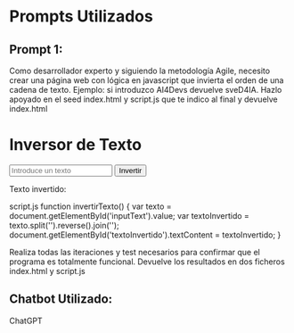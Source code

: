 # Prompts Utilizados

## Prompt 1:
Como desarrollador experto y siguiendo la metodología Agile, necesito crear una página web con lógica en javascript que invierta el orden de una cadena de texto. Ejemplo: si introduzco AI4Devs devuelve sveD4IA. Hazlo apoyado en el seed index.html y script.js que te indico al final y devuelve 
index.html
 <!DOCTYPE html> <html lang="es"> <head> <meta charset="UTF-8"> <title>Inversor de Texto</title> <!-- Incluir Tailwind CSS desde CDN --> <link href="https://cdn.jsdelivr.net/npm/tailwindcss@2.2.19/dist/tailwind.min.css" rel="stylesheet"> </head> <body class="bg-gray-100 flex items-center justify-center h-screen"> <div class="text-center"> <h1 class="mb-4 text-2xl font-bold text-gray-800">Inversor de Texto</h1> <input type="text" id="inputText" placeholder="Introduce un texto" class="border-2 border-gray-300 p-2 rounded-md focus:outline-none focus:border-blue-500"> <button onclick="invertirTexto()" class="ml-2 bg-blue-500 hover:bg-blue-700 text-white font-bold py-2 px-4 rounded"> Invertir </button> <p class="mt-4">Texto invertido: <span id="textoInvertido" class="text-green-500"></span></p> </div> <script src="script.js"></script> </body> </html> 
script.js
 function invertirTexto() { var texto = document.getElementById('inputText').value; var textoInvertido = texto.split('').reverse().join(''); document.getElementById('textoInvertido').textContent = textoInvertido; }

 Realiza todas las iteraciones y test necesarios para confirmar que el programa es totalmente funcional. Devuelve los resultados en dos ficheros index.html y script.js 



## Chatbot Utilizado:
ChatGPT
